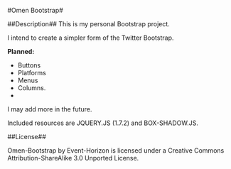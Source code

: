 #Omen Bootstrap#

##Description##
This is my personal Bootstrap project. 

I intend to create a simpler form of the Twitter Bootstrap. 

**Planned:**
 - Buttons
 - Platforms
 - Menus
 - Columns.
 - 
I may add more in the future.



Included resources are JQUERY.JS (1.7.2) and BOX-SHADOW.JS.

##License##

Omen-Bootstrap by Event-Horizon is licensed under a Creative Commons Attribution-ShareAlike 3.0 Unported License.